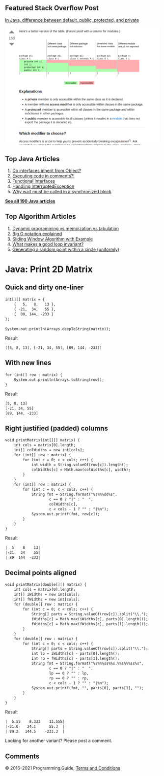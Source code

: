 



## Featured Stack Overflow Post

[In Java, difference between default, public, protected, and private](https://stackoverflow.com/a/33627846/276052)

[<img src="../images/so-featured-33627846.png" alt="StackOverflow screenshot thumbnail" class="screenshot" />](https://stackoverflow.com/a/33627846/276052)



## Top Java Articles

1.  [Do interfaces inherit from Object?](do-interfaces-inherit-from-object.html)
2.  [Executing code in comments?!](executing-code-in-comments.html)
3.  [Functional Interfaces](functional-interfaces.html)
4.  [Handling InterruptedException](handling-interrupted-exceptions.html)
5.  [Why wait must be called in a synchronized block](why-wait-must-be-in-synchronized.html)

[**See all 190 Java articles**](index.html)

## Top Algorithm Articles

1.  [Dynamic programming vs memoization vs tabulation](../dynamic-programming-vs-memoization-vs-tabulation.html)
2.  [Big O notation explained](../big-o-notation-explained.html)
3.  [Sliding Window Algorithm with Example](../sliding-window-example.html)
4.  [What makes a good loop invariant?](../what-makes-a-good-loop-invariant.html)
5.  [Generating a random point within a circle (uniformly)](../random-point-within-circle.html)

# Java: Print 2D Matrix

## Quick and dirty one-liner

    int[][] matrix = {
        {   5,   8,   13 },
        { -21,  34,   55 },
        {  89, 144, -233 }
    };

    System.out.println(Arrays.deepToString(matrix));

Result

    [[5, 8, 13], [-21, 34, 55], [89, 144, -233]]

## With new lines

    for (int[] row : matrix) {
        System.out.println(Arrays.toString(row));
    }

Result

    [5, 8, 13]
    [-21, 34, 55]
    [89, 144, -233]

## Right justified (padded) columns

    void printMatrix(int[][] matrix) {
        int cols = matrix[0].length;
        int[] colWidths = new int[cols];
        for (int[] row : matrix) {
            for (int c = 0; c < cols; c++) {
                int width = String.valueOf(row[c]).length();
                colWidths[c] = Math.max(colWidths[c], width);
            }
        }
        for (int[] row : matrix) {
            for (int c = 0; c < cols; c++) {
                String fmt = String.format("%s%%%dd%s",
                        c == 0 ? "|" : "  ",
                        colWidths[c],
                        c < cols - 1 ? "" : "|%n");
                System.out.printf(fmt, row[c]);
            }
        }
    }

Result

    |  5    8    13|
    |-21   34    55|
    | 89  144  -233|

## Decimal points aligned

    void printMatrix(double[][] matrix) {
        int cols = matrix[0].length;
        int[] iWidths = new int[cols];
        int[] fWidths = new int[cols];
        for (double[] row : matrix) {
            for (int c = 0; c < cols; c++) {
                String[] parts = String.valueOf(row[c]).split("\\.");
                iWidths[c] = Math.max(iWidths[c], parts[0].length());
                fWidths[c] = Math.max(fWidths[c], parts[1].length());
            }
        }
        for (double[] row : matrix) {
            for (int c = 0; c < cols; c++) {
                String[] parts = String.valueOf(row[c]).split("\\.");
                int lp = iWidths[c] - parts[0].length();
                int rp = fWidths[c] - parts[1].length();
                String fmt = String.format("%s%%%ss%%s.%%s%%%ss%s",
                        c == 0 ? "|" : "  ",
                        lp == 0 ? "" : lp,
                        rp == 0 ? "" : rp,
                        c < cols - 1 ? "" : "|%n");
                System.out.printf(fmt, "", parts[0], parts[1], "");
            }
        }
    }

Result

    |  5.55    8.333    13.555|
    |-21.0    34.1      55.3  |
    | 89.2   144.5    -233.3  |

Looking for another variant? Please post a comment.

## Comments



© 2016–2021 Programming.Guide, [Terms and Conditions](../terms-and-conditions.html)
